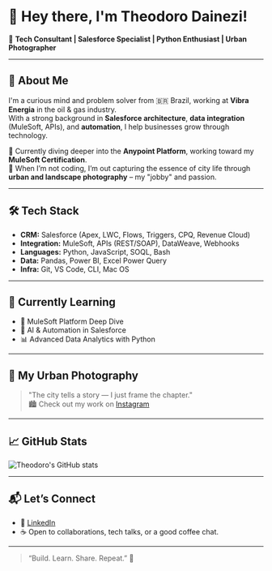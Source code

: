 # 👋 Hey there, I'm Theodoro Dainezi!

🎯 **Tech Consultant | Salesforce Specialist | Python Enthusiast | Urban Photographer**

---

## 🚀 About Me

I'm a curious mind and problem solver from 🇧🇷 Brazil, working at **Vibra Energia** in the oil & gas industry.  
With a strong background in **Salesforce architecture**, **data integration** (MuleSoft, APIs), and **automation**, I help businesses grow through technology.

💼 Currently diving deeper into the **Anypoint Platform**, working toward my **MuleSoft Certification**.  
📸 When I’m not coding, I’m out capturing the essence of city life through **urban and landscape photography** – my "jobby" and passion.

---

## 🛠️ Tech Stack

- **CRM:** Salesforce (Apex, LWC, Flows, Triggers, CPQ, Revenue Cloud)
- **Integration:** MuleSoft, APIs (REST/SOAP), DataWeave, Webhooks
- **Languages:** Python, JavaScript, SOQL, Bash
- **Data:** Pandas, Power BI, Excel Power Query
- **Infra:** Git, VS Code, CLI, Mac OS

---

## 🧠 Currently Learning

- 🚀 MuleSoft Platform Deep Dive
- 🤖 AI & Automation in Salesforce
- 📊 Advanced Data Analytics with Python

---

## 📸 My Urban Photography

> "The city tells a story — I just frame the chapter."  
> 🏙️ Check out my work on [Instagram](https://instagram.com/otheogdai)
---

## 📈 GitHub Stats

![Theodoro's GitHub stats](https://github-readme-stats.vercel.app/api?username=seuUserNameAqui&show_icons=true&theme=radical)

---

## 📬 Let’s Connect

- 💼 [LinkedIn](https://linkedin.com/in/otheogdai)
- ☕ Open to collaborations, tech talks, or a good coffee chat.

---

> “Build. Learn. Share. Repeat.” 🚀
